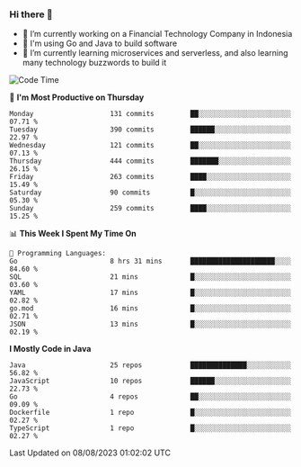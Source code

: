 ### Hi there 👋

<!--
**mazzama/mazzama** is a ✨ _special_ ✨ repository because its `README.md` (this file) appears on your GitHub profile.

Here are some ideas to get you started:

- 🔭 I’m currently working on ...
- 🌱 I’m currently learning ...
- 👯 I’m looking to collaborate on ...
- 🤔 I’m looking for help with ...
- 💬 Ask me about ...
- 📫 How to reach me: ...
- 😄 Pronouns: ...
- ⚡ Fun fact: ...
-->

- 🔭 I’m currently working on a Financial Technology Company in Indonesia
- :gun: I'm using Go and Java to build software
- 🌱 I’m currently learning microservices and serverless, and also learning many technology buzzwords to build it

<!--START_SECTION:waka-->
![Code Time](http://img.shields.io/badge/Code%20Time-2%2C826%20hrs%201%20min-blue)

📅 **I'm Most Productive on Thursday** 

```text
Monday                   131 commits         ██░░░░░░░░░░░░░░░░░░░░░░░   07.71 % 
Tuesday                  390 commits         ██████░░░░░░░░░░░░░░░░░░░   22.97 % 
Wednesday                121 commits         ██░░░░░░░░░░░░░░░░░░░░░░░   07.13 % 
Thursday                 444 commits         ███████░░░░░░░░░░░░░░░░░░   26.15 % 
Friday                   263 commits         ████░░░░░░░░░░░░░░░░░░░░░   15.49 % 
Saturday                 90 commits          █░░░░░░░░░░░░░░░░░░░░░░░░   05.30 % 
Sunday                   259 commits         ████░░░░░░░░░░░░░░░░░░░░░   15.25 % 
```


📊 **This Week I Spent My Time On** 

```text
💬 Programming Languages: 
Go                       8 hrs 31 mins       █████████████████████░░░░   84.60 % 
SQL                      21 mins             █░░░░░░░░░░░░░░░░░░░░░░░░   03.60 % 
YAML                     17 mins             █░░░░░░░░░░░░░░░░░░░░░░░░   02.82 % 
go.mod                   16 mins             █░░░░░░░░░░░░░░░░░░░░░░░░   02.71 % 
JSON                     13 mins             █░░░░░░░░░░░░░░░░░░░░░░░░   02.19 % 
```

**I Mostly Code in Java** 

```text
Java                     25 repos            ██████████████░░░░░░░░░░░   56.82 % 
JavaScript               10 repos            ██████░░░░░░░░░░░░░░░░░░░   22.73 % 
Go                       4 repos             ██░░░░░░░░░░░░░░░░░░░░░░░   09.09 % 
Dockerfile               1 repo              █░░░░░░░░░░░░░░░░░░░░░░░░   02.27 % 
TypeScript               1 repo              █░░░░░░░░░░░░░░░░░░░░░░░░   02.27 % 
```




 Last Updated on 08/08/2023 01:02:02 UTC
<!--END_SECTION:waka-->
